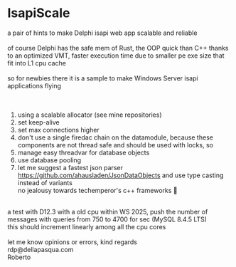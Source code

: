 # IsapiScale
a pair of hints to make Delphi isapi web app scalable and reliable<br>
<br>
of course Delphi has the safe mem of Rust, the OOP quick than C++ thanks to an optimized VMT, faster execution time due to smaller pe exe size that fit into L1 cpu cache<br>
<br>
so for newbies there it is a sample to make Windows Server isapi applications flying<br>
<br>
<br>
1. using a scalable allocator (see mine repositories)<br>
2. set keep-alive<br> 
3. set max connections higher<br>
4. don't use a single firedac chain on the datamodule, because these components are not thread safe and should be used with locks, so<br>
5. manage easy threadvar for database objects<br>
6. use database pooling<br>
7. let me suggest a fastest json parser https://github.com/ahausladen/JsonDataObjects and use type casting instead of variants<br>
no jealousy towards techemperor's c++ frameworks 🙂<br>
<br>
a test with D12.3 with a old cpu within WS 2025, push the number of messages with queries from 750 to 4700 for sec (MySQL 8.4.5 LTS)<br>
this should increment linearly among all the cpu cores<br>
<br>
let me know opinions or errors, kind regards<br>
rdp@dellapasqua.com<br>
Roberto

